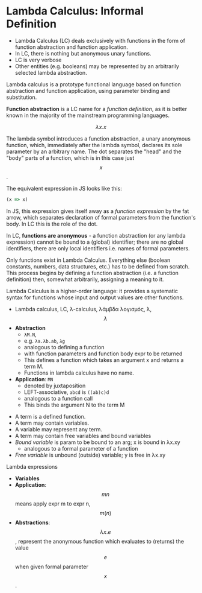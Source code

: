 # Lambda Calculus: Informal Definition

- Lambda Calculus (LC) deals exclusively with functions in the form of function abstraction and function application.
- In LC, there is nothing but anonymous unary functions.
- LC is very verbose
- Other entities (e.g. booleans) may be represented by an arbitrarily selected lambda abstraction. 


Lambda calculus is a prototype functional language based on function abstraction and function application, using parameter binding and substitution.

**Function abstraction** is a LC name for a *function definition*, as it is better known in the majority of the mainstream programming languages.

$$\displaystyle \lambda x.x$$

The lambda symbol introduces a function abstraction, a unary anonymous function, which, immediately after the lambda symbol, declares its sole parameter by an arbitrary name. The dot separates the "head" and the "body" parts of a function, which is in this case just $$x$$.

The equivalent expression in JS looks like this:

```js
(x => x)
```

In JS, this expression gives itself away as a *function expression* by the fat arrow, which separates declaration of formal parameters from the function's body. In LC this is the role of the dot.


In LC, **functions are anonymous** - a function abstraction (or any lambda expression) cannot be bound to a (global) identifier; there are no global identifiers, there are only local identifiers i.e. names of formal parameters.





Only functions exist in Lambda Calculus. Everything else (boolean constants, numbers, data structures, etc.) has to be defined from scratch. This process begins by defining a function abstraction (i.e. a function definition) then, somewhat arbitrarily, assigning a meaning to it.

Lambda Calculus is a higher-order language: it provides a systematic syntax for functions whose input and output values are other functions.


* Lambda calculus, LC, λ-calculus, λάμβδα λογισμός, λ, $$\lambda$$
* **Abstraction**
  - `λM.N`, 
  - e.g. `λa.λb.ab`, `λg`
  - analogous to defining a function
  - with function parameters and function body expr to be returned
  - This defines a function which takes an argument x and returns a term M.
  - Functions in lambda calculus have no name.
* **Application**: `MN`
  - denoted by juxtaposition
  - LEFT-associative, `abcd` is `((ab)c)d`
  - analogous to a function call
  - This binds the argument N to the term M
- A term is a defined function.
- A term may contain variables.
- A variable may represent any term.
- A term may contain free variables and bound variables
- *Bound variable* is param to be bound to an arg; x is bound in λx.xy
  - analogous to a formal parameter of a function
- *Free variable* is unbound (outside) variable; y is free in λx.xy

Lambda expressions
- **Variables**
- **Application**: $$mn$$ means apply expr m to expr n, $$m(n)$$
- **Abstractions**: $$\lambda x.e$$, represent the anonymous function which evaluates to (returns) the value $$e$$ when given formal parameter $$x$$.
